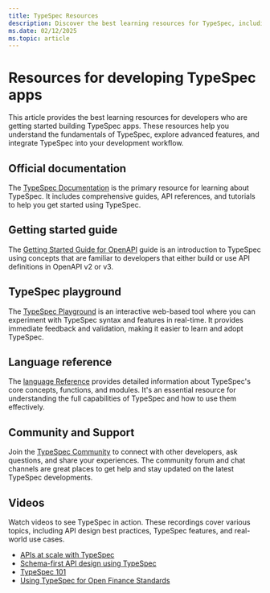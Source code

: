 ```yaml
---  
title: TypeSpec Resources  
description: Discover the best learning resources for TypeSpec, including official documentation, an interactive playground, language reference, community support, and instructional videos.   
ms.date: 02/12/2025  
ms.topic: article
---
```


# Resources for developing TypeSpec apps

This article provides the best learning resources for developers who are getting started building TypeSpec apps. These resources help you understand the fundamentals of TypeSpec, explore advanced features, and integrate TypeSpec into your development workflow.

## Official documentation

The [TypeSpec Documentation](https://typespec.io/docs) is the primary resource for learning about TypeSpec. It includes comprehensive guides, API references, and tutorials to help you get started using TypeSpec.

## Getting started guide

The [Getting Started Guide for OpenAPI](https://typespec.io/docs/getting-started/typespec-for-openapi-dev/) guide is an introduction to TypeSpec using concepts that are familiar to developers that either build or use API definitions in OpenAPI v2 or v3.

## TypeSpec playground

The [TypeSpec Playground](https://typespec.io/playground) is an interactive web-based tool where you can experiment with TypeSpec syntax and features in real-time. It provides immediate feedback and validation, making it easier to learn and adopt TypeSpec.

## Language reference

The [language Reference](https://typespec.io/docs/language-basics/overview/) provides detailed information about TypeSpec's core concepts, functions, and modules. It's an essential resource for understanding the full capabilities of TypeSpec and how to use them effectively.

## Community and Support

Join the [TypeSpec Community](https://typespec.io/community) to connect with other developers, ask questions, and share your experiences. The community forum and chat channels are great places to get help and stay updated on the latest TypeSpec developments.

## Videos

Watch videos to see TypeSpec in action. These recordings cover various topics, including API design best practices, TypeSpec features, and real-world use cases.

- [APIs at scale with TypeSpec](https://youtu.be/yfCYrKaojDo)
- [Schema-first API design using TypeSpec](https://www.youtube.com/watch?v=xDbC7Mhi9wM)
- [TypeSpec 101](https://www.youtube.com/playlist?list=PLYWCCsom5Txglkl_I1XvwzrzM5G3SuVsR)
- [Using TypeSpec for Open Finance Standards](https://www.youtube.com/watch?v=xDbC7Mhi9wM)

